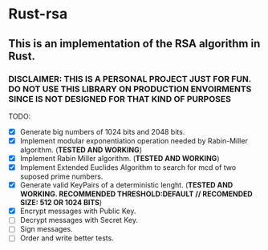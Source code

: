# Rust-rsa
## This is an implementation of the RSA algorithm in Rust.

### DISCLAIMER: THIS IS A PERSONAL PROJECT JUST FOR FUN. DO NOT USE THIS LIBRARY ON PRODUCTION ENVOIRMENTS SINCE IS NOT DESIGNED FOR THAT KIND OF PURPOSES

TODO:
- [x] Generate big numbers of 1024 bits and 2048 bits.
- [x] Implement modular exponentiation operation needed by Rabin-Miller algorithm. (**TESTED AND WORKING**)
- [x] Implement Rabin Miller algorithm. (**TESTED AND WORKING**)
- [x] Implement Extended Euclides Algorithm to search for mcd of two suposed prime numbers.
- [x] Generate valid KeyPairs of a deterministic lenght. (**TESTED AND WORKING. RECOMMENDED THRESHOLD:DEFAULT // RECOMENDED SIZE: 512 OR 1024 BITS**)
- [x] Encrypt messages with Public Key.
- [ ] Decrypt messages with Secret Key.
- [ ] Sign messages.
- [ ] Order and write better tests.

